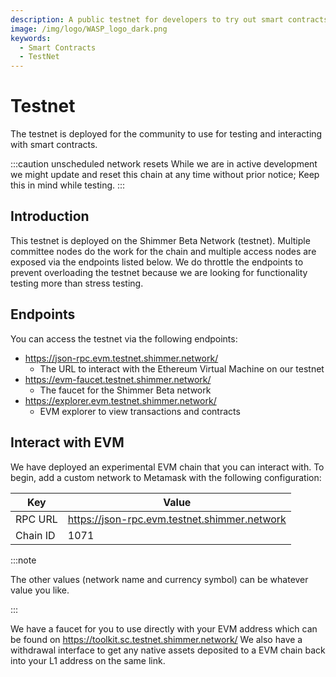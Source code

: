 ```yaml
---
description: A public testnet for developers to try out smart contracts
image: /img/logo/WASP_logo_dark.png
keywords:
  - Smart Contracts
  - TestNet
---
```


# Testnet

The testnet is deployed for the community to use for testing and interacting with smart contracts.

:::caution unscheduled network resets
While we are in active development we might update and reset this chain at any time without prior notice; Keep this in mind while testing.
:::

## Introduction

This testnet is deployed on the Shimmer Beta Network (testnet). Multiple committee nodes do the work for
the chain and multiple access nodes are exposed via the endpoints listed below. We do throttle the endpoints to prevent
overloading the testnet because we are looking for functionality testing more than stress testing.

## Endpoints

You can access the testnet via the following endpoints:

- https://json-rpc.evm.testnet.shimmer.network/
  - The URL to interact with the Ethereum Virtual Machine on our testnet
- https://evm-faucet.testnet.shimmer.network/
  - The faucet for the Shimmer Beta network
- https://explorer.evm.testnet.shimmer.network/
  - EVM explorer to view transactions and contracts

## Interact with EVM

We have deployed an experimental EVM chain that you can interact with. To begin, add a custom network to Metamask with
the following configuration:

| Key      | Value                                        |
| -------- | -------------------------------------------- |
| RPC URL  | https://json-rpc.evm.testnet.shimmer.network |
| Chain ID | 1071                                         |

:::note

The other values (network name and currency symbol) can be whatever value you like.

:::

We have a faucet for you to use directly with your EVM address which can be found on https://toolkit.sc.testnet.shimmer.network/
We also have a withdrawal interface to get any native assets deposited to a EVM chain back into your L1 address on the same link.
